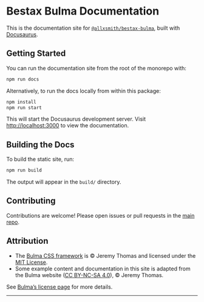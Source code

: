 # Bestax Bulma Documentation

This is the documentation site for [`@allxsmith/bestax-bulma`](https://github.com/allxsmith/bestax-bulma), built with [Docusaurus](https://docusaurus.io/).

## Getting Started

You can run the documentation site from the root of the monorepo with:

```bash
npm run docs
```

Alternatively, to run the docs locally from within this package:

```bash
npm install
npm run start
```

This will start the Docusaurus development server. Visit [http://localhost:3000](http://localhost:3000) to view the documentation.

## Building the Docs

To build the static site, run:

```bash
npm run build
```

The output will appear in the `build/` directory.

## Contributing

Contributions are welcome! Please open issues or pull requests in the [main repo](https://github.com/allxsmith/bestax-bulma).

## Attribution

- The [Bulma CSS framework](https://bulma.io) is © Jeremy Thomas and licensed under the [MIT License](https://github.com/jgthms/bulma/blob/master/LICENSE).
- Some example content and documentation in this site is adapted from the Bulma website ([CC BY-NC-SA 4.0](https://creativecommons.org/licenses/by-nc-sa/4.0/)), © Jeremy Thomas.

See [Bulma’s license page](https://github.com/jgthms/bulma/blob/main/LICENSE) for more details.

---
